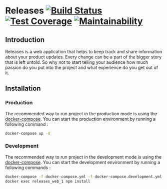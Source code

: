 # Releases [![Build Status](https://travis-ci.org/releaseses/releases.svg?branch=master)](https://travis-ci.org/releaseses/releases) [![Test Coverage](https://api.codeclimate.com/v1/badges/285c881e92e0b5521786/test_coverage)](https://codeclimate.com/github/releaseses/releases/test_coverage) [![Maintainability](https://api.codeclimate.com/v1/badges/285c881e92e0b5521786/maintainability)](https://codeclimate.com/github/releaseses/releases/maintainability)

## Introduction

Releases is a web application that helps to keep track and share information about your product updates. 
Every change can be a part of the bigger story that is left untold.
So why not to start telling your audience how much passion do you put into the project and what experience do you get out of it.

## Installation

### Production

The recommended way to run project in the production mode is using the [docker-compose](https://github.com/docker/compose).
You can start the production environment by running a following command :

```bash
docker-compose up -d
```

### Development

The recommended way to run project in the development mode is using the [docker-compose](https://github.com/docker/compose).
You can start the development environment by running a following commands :

```bash
docker-compose -f docker-compose.yml -f docker-compose.development.yml up --build --no-cache -d
docker exec releases_web_1 npm install
```
